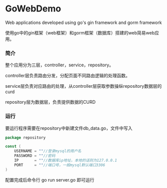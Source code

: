 # GoWebDemo
Web applications developed using go's gin framework and gorm framework

使用go中的gin框架（web框架）和gorm框架（数据库）搭建的web简易web应用。

### 简介

整个应用分为三层，controller，service，repository。

controller层负责路由分发，分配页面不同路由逻辑的处理函数。

service层负责对应路由的处理，从controller层获取参数操纵repository数据层的curd

repository层为数据层，负责提供数据的CURD

### 运行

要运行程序需要在repository中新建文件db_data.go，文件中写入

```go
package repository

const (
	USERNAME = ""//登录mysql的用户名
	PASSWORD = ""//密码
	IP       = ""//数据库ip地址，本地的话则为127.0.0.1
	PORT     = ""//端口号，一般mysql默认端口3306
)

```

配置完成后命令行 go run server.go 即可运行
